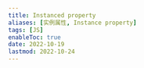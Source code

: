 ```yaml
---
title: Instanced property
aliases: [实例属性, Instance property]
tags: [JS]
enableToc: true
date: 2022-10-19
lastmod: 2022-10-24
---
```

